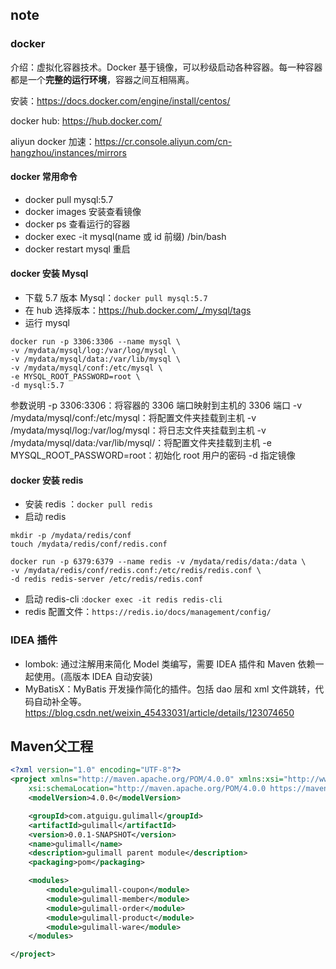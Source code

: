 ## note

### docker

介绍：虚拟化容器技术。Docker 基于镜像，可以秒级启动各种容器。每一种容器都是一个**完整的运行环境**，容器之间互相隔离。

安装：https://docs.docker.com/engine/install/centos/

docker hub: https://hub.docker.com/

aliyun docker 加速：https://cr.console.aliyun.com/cn-hangzhou/instances/mirrors

#### docker 常用命令

-   docker pull mysql:5.7
-   docker images 安装查看镜像
-   docker ps 查看运行的容器
-   docker exec -it mysql(name 或 id 前缀) /bin/bash
-   docker restart mysql 重启

#### docker 安装 Mysql

-   下载 5.7 版本 Mysql：`docker pull mysql:5.7`
-   在 hub 选择版本：https://hub.docker.com/_/mysql/tags
-   运行 mysql

```shell
docker run -p 3306:3306 --name mysql \
-v /mydata/mysql/log:/var/log/mysql \
-v /mydata/mysql/data:/var/lib/mysql \
-v /mydata/mysql/conf:/etc/mysql \
-e MYSQL_ROOT_PASSWORD=root \
-d mysql:5.7
```

参数说明
-p 3306:3306：将容器的 3306 端口映射到主机的 3306 端口
-v /mydata/mysql/conf:/etc/mysql：将配置文件夹挂载到主机
-v /mydata/mysql/log:/var/log/mysql：将日志文件夹挂载到主机
-v /mydata/mysql/data:/var/lib/mysql/：将配置文件夹挂载到主机
-e MYSQL_ROOT_PASSWORD=root：初始化 root 用户的密码
-d 指定镜像

#### docker 安装 redis

-   安装 redis ：`docker pull redis`
-   启动 redis

```shell
mkdir -p /mydata/redis/conf
touch /mydata/redis/conf/redis.conf

docker run -p 6379:6379 --name redis -v /mydata/redis/data:/data \
-v /mydata/redis/conf/redis.conf:/etc/redis/redis.conf \
-d redis redis-server /etc/redis/redis.conf
```

-   启动 redis-cli :`docker exec -it redis redis-cli`
-   redis 配置文件：`https://redis.io/docs/management/config/`

### IDEA 插件

-   lombok: 通过注解用来简化 Model 类编写，需要 IDEA 插件和 Maven 依赖一起使用。(高版本 IDEA 自动安装)
-   MyBatisX：MyBatis 开发操作简化的插件。包括 dao 层和 xml 文件跳转，代码自动补全等。https://blog.csdn.net/weixin_45433031/article/details/123074650

## Maven父工程
```xml
<?xml version="1.0" encoding="UTF-8"?>
<project xmlns="http://maven.apache.org/POM/4.0.0" xmlns:xsi="http://www.w3.org/2001/XMLSchema-instance"
	xsi:schemaLocation="http://maven.apache.org/POM/4.0.0 https://maven.apache.org/xsd/maven-4.0.0.xsd">
	<modelVersion>4.0.0</modelVersion>

	<groupId>com.atguigu.gulimall</groupId>
	<artifactId>gulimall</artifactId>
	<version>0.0.1-SNAPSHOT</version>
	<name>gulimall</name>
	<description>gulimall parent module</description>
	<packaging>pom</packaging>

	<modules>
		<module>gulimall-coupon</module>
		<module>gulimall-member</module>
		<module>gulimall-order</module>
		<module>gulimall-product</module>
		<module>gulimall-ware</module>
	</modules>

</project>

```
